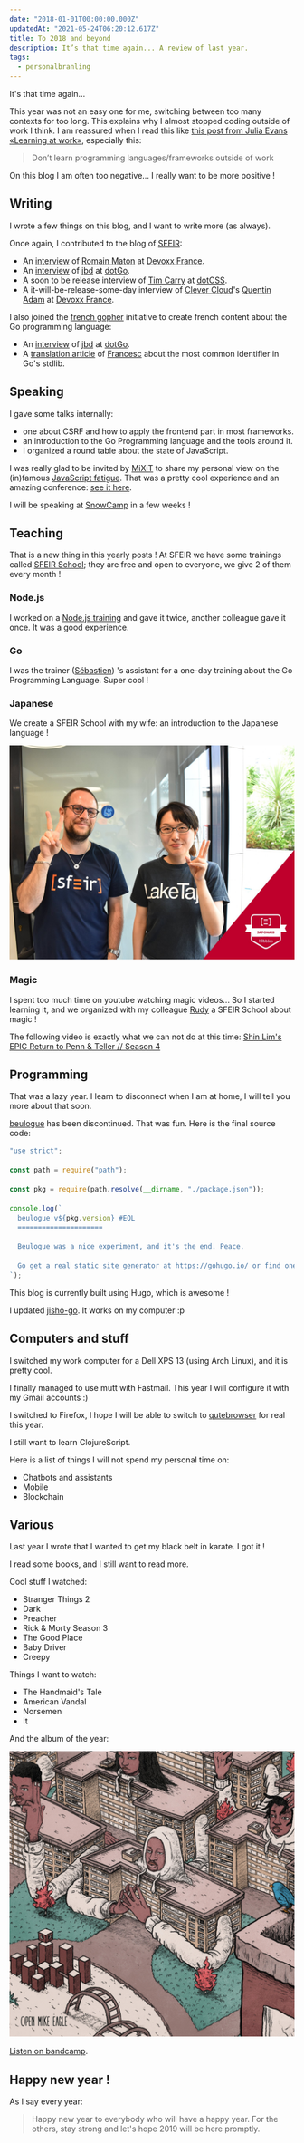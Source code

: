 ```yaml
---
date: "2018-01-01T00:00:00.000Z"
updatedAt: "2021-05-24T06:20:12.617Z"
title: To 2018 and beyond
description: It’s that time again... A review of last year.
tags:
  - personalbranling
---
```


It's that time again...

This year was not an easy one for me, switching between too many contexts for too long. This explains why I almost stopped coding outside of work I think. I am reassured when I read this like [this post from Julia Evans «Learning at work»](https://jvns.ca/blog/2017/08/06/learning-at-work/), especially this:

> Don’t learn programming languages/frameworks outside of work

On this blog I am often too negative... I really want to be more positive !

## Writing

I wrote a few things on this blog, and I want to write more (as always).

Once again, I contributed to the blog of [SFEIR](http://www.sfeir.com):

- An [interview](https://lemag.sfeir.com/interview-romain-maton/) of [Romain Maton](https://twitter.com/rmat0n) at [Devoxx France](http://devoxx.fr/).
- An [interview](https://lemag.sfeir.com/interview-jaana-b-dogan-go/) of [jbd](https://twitter.com/rakyll) at [dotGo](https://www.dotgo.eu/).
- A soon to be release interview of [Tim Carry](https://twitter.com/pixelastic) at [dotCSS](https://www.dotcss.io/).
- A it-will-be-release-some-day interview of [Clever Cloud](https://www.clever-cloud.com/)'s [Quentin Adam](https://twitter.com/waxzce) at [Devoxx France](http://devoxx.fr/).

I also joined the [french gopher](https://frenchgo.fr/) initiative to create french content about the Go programming language:

- An [interview](https://frenchgo.fr/2017/11/interview-jbd-dotgo-2017/) of [jbd](https://twitter.com/rakyll) at [dotGo](https://www.dotgo.eu/).
- A [translation article](https://frenchgo.fr/2017/12/quel-est-le-mot-cle-le-plus-courant-dans-la-librairie-standard-go-/) of [Francesc](https://medium.com/@francesc/whats-the-most-common-identifier-in-go-s-stdlib-e468f3c9c7d9) about the most common identifier in Go's stdlib.

## Speaking

I gave some talks internally:

- one about CSRF and how to apply the frontend part in most frameworks.
- an introduction to the Go Programming language and the tools around it.
- I organized a round table about the state of JavaScript.

I was really glad to be invited by [MiXiT](http://mixitconf.org/) to share my personal view on the (in)famous [JavaScript fatigue](https://medium.com/@ericclemmons/javascript-fatigue-48d4011b6fc4). That was a pretty cool experience and an amazing conference: [see it here](https://vimeo.com/215622626).

I will be speaking at [SnowCamp](http://snowcamp.io/) in a few weeks !

## Teaching

That is a new thing in this yearly posts ! At SFEIR we have some trainings called [SFEIR School](http://school.sfeir.com/); they are free and open to everyone, we give 2 of them every month !

### Node.js

I worked on a [Node.js training](https://school.sfeir.com/project/snj200/) and gave it twice, another colleague gave it once. It was a good experience.

### Go

I was the trainer ([Sébastien](https://twitter.com/sebastienfriess)) 's assistant for a one-day training about the Go Programming Language. Super cool !

### Japanese

We create a SFEIR School with my wife: an introduction to the Japanese language !

![aya sieg](../../../public/assets/contentful/2z4nQrf1h145yMzMUdsu16/228203babbff4a95ed3d14b850a71f1c/aya-sieg.jpg)

### Magic

I spent too much time on youtube watching magic videos... So I started learning it, and we organized with my colleague [Rudy](https://twitter.com/rudy_weber/) a SFEIR School about magic !

The following video is exactly what we can not do at this time: [Shin Lim's EPIC Return to Penn & Teller // Season 4](https://www.youtube.com/watch?v=thIlxChNYqk)

## Programming

That was a lazy year. I learn to disconnect when I am at home, I will tell you more about that soon.

[beulogue](https://www.npmjs.com/package/beulogue) has been discontinued. That was fun. Here is the final source code:

```javascript
"use strict";

const path = require("path");

const pkg = require(path.resolve(__dirname, "./package.json"));

console.log(`
  beulogue v${pkg.version} #EOL
  =====================

  Beulogue was a nice experiment, and it's the end. Peace.

  Go get a real static site generator at https://gohugo.io/ or find one at https://www.staticgen.com/ !
`);
```

This blog is currently built using Hugo, which is awesome !

I updated [jisho-go](https://github.com/SiegfriedEhret/jisho-go). It works on my computer :p

## Computers and stuff

I switched my work computer for a Dell XPS 13 (using Arch Linux), and it is pretty cool.

I finally managed to use mutt with Fastmail. This year I will configure it with my Gmail accounts :)

I switched to Firefox, I hope I will be able to switch to [qutebrowser](https://qutebrowser.org/) for real this year.

I still want to learn ClojureScript.

Here is a list of things I will not spend my personal time on:

- Chatbots and assistants
- Mobile
- Blockchain

## Various

Last year I wrote that I wanted to get my black belt in karate. I got it !

I read some books, and I still want to read more.

Cool stuff I watched:

- Stranger Things 2
- Dark
- Preacher
- Rick & Morty Season 3
- The Good Place
- Baby Driver
- Creepy

Things I want to watch:

- The Handmaid's Tale
- American Vandal
- Norsemen
- It

And the album of the year:

![Open Mike Eagle - Brick Body Kids Still Daydream (Cover)](../../../public/assets/contentful/1M4I21nWgxNMVON4YNCtjY/a367c11ecf0ac62958d4c073a20338e4/open-mike-eagle.jpg)

[Listen on bandcamp](https://openmikeeagle360.bandcamp.com/album/brick-body-kids-still-daydream).

## Happy new year !

As I say every year:

> Happy new year to everybody who will have a happy year. For the others, stay strong and let's hope 2019 will be here promptly.
